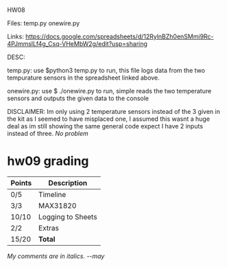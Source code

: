 HW08

Files:
temp.py
onewire.py

Links:
https://docs.google.com/spreadsheets/d/12RylnBZh0enSMmi9Rc-4PJmmslLf4g_Csq-VHeMbW2g/edit?usp=sharing

DESC:

temp.py: use $python3 temp.py to run, this file logs data from the two tempurature
    sensors in the spreadsheet linked above.
    
onewire.py: use $ ./onewire.py to run, simple reads the two temperature sensors and
        outputs the given data to the console
        

DISCLAIMER:
    Im only using 2 temperature sensors instead of the 3 given in the kit as I seemed
    to have misplaced one, I assumed this wasnt a huge deal as im still showing the same 
    general code expect I have 2 inputs instead of three.
*No problem*    

# hw09 grading

| Points      | Description |
| ----------- | ----------- |
|  0/5 | Timeline | Missing
|  3/3 | MAX31820
| 10/10 | Logging to Sheets
|  2/2 | Extras
| 15/20 | **Total**

*My comments are in italics. --may*

